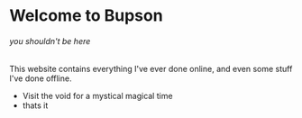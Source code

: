 # Welcome to Bupson
###### you shouldn't be here
This website contains everything I've ever done online, and even some stuff I've done offline.
* Visit the void for a mystical magical time
* thats it
